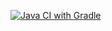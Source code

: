 [![Java CI with Gradle](https://github.com/edgladkikh/Patterns1/actions/workflows/gradle.yml/badge.svg)](https://github.com/edgladkikh/Patterns1/actions/workflows/gradle.yml)
